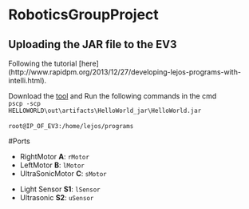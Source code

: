 # RoboticsGroupProject
<h2>Uploading the JAR file to the EV3</h2>
Following the tutorial [here](http://www.rapidpm.org/2013/12/27/developing-lejos-programs-with-intelli.html).

Download the [tool](http://www.rapidpm.org/2013/12/27/developing-lejos-programs-with-intelli.html) and Run the following commands in the cmd <br><code>pscp -scp HELLOWORLD\out\artifacts\HelloWorld_jar\HelloWorld.jar </code><br/><code>root@IP_OF_EV3:/home/lejos/programs</code>

#Ports

<ul>
<li>RightMotor <b>A</b>: <code>rMotor</code></li>
<li>LeftMotor <b>B</b>: <code>lMotor</code></li>
<li>UltraSonicMotor <b>C</b>: <code>sMotor</code></li>
</ul>
<ul>
<li>Light Sensor <b>S1</b>: <code>lSensor</code></li>
<li>Ultrasonic <b>S2</b>: <code>uSensor</code></li>
</ul>


